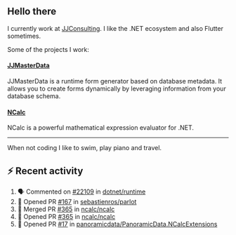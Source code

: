 ## Hello there 

I currently work at [JJConsulting](https://www.github.com/jjconsulting). I like the .NET ecosystem and also Flutter sometimes. 

Some of the projects I work:
#### [JJMasterData](https://www.github.com/jjconsulting/JJMasterData) 
JJMasterData is a runtime form generator based on database metadata. It allows you to create forms dynamically by leveraging information from your database schema.

#### [NCalc](https://www.github.com/ncalc/ncalc) 
NCalc is a powerful mathematical expression evaluator for .NET.

---

When not coding I like to swim, play piano and travel.
<!--
I also have a tailless cat:

<img src="https://github.com/user-attachments/assets/43e65a0e-6603-42f2-bd36-d203384d9c81" width="150"/>
-->
<!--Easter egg for you reading the source 🥚 https://www.youtube.com/watch?v=dQw4w9WgXcQ-->


## ⚡ Recent activity

<!--START_SECTION:activity-->
1. 🗣 Commented on [#22109](https://github.com/dotnet/runtime/issues/22109#issuecomment-2512391052) in [dotnet/runtime](https://github.com/dotnet/runtime)
2. 💪 Opened PR [#167](https://github.com/sebastienros/parlot/pull/167) in [sebastienros/parlot](https://github.com/sebastienros/parlot)
3. 🎉 Merged PR [#365](https://github.com/ncalc/ncalc/pull/365) in [ncalc/ncalc](https://github.com/ncalc/ncalc)
4. 💪 Opened PR [#365](https://github.com/ncalc/ncalc/pull/365) in [ncalc/ncalc](https://github.com/ncalc/ncalc)
5. 💪 Opened PR [#17](https://github.com/panoramicdata/PanoramicData.NCalcExtensions/pull/17) in [panoramicdata/PanoramicData.NCalcExtensions](https://github.com/panoramicdata/PanoramicData.NCalcExtensions)
<!--END_SECTION:activity-->
